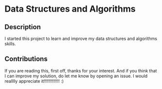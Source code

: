 # Data Structures and Algorithms

## Description

I started this project to learn and improve my data structures and algorithms skills.

## Contributions

If you are reading this, first off, thanks for your interest. And if you think that I can improve my solution, do let me know by opening an issue. I would realllly appreciate it!!!!!!!!!!!!! :)
